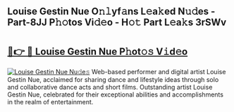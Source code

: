 ## Louise Gestin Nue O𝚗𝚕yf𝚊ns L𝚎a𝚔ed N𝚞𝚍es - Part-8JJ P𝚑𝚘tos Vi𝚍𝚎o - H𝚘𝚝 Part L𝚎a𝚔s 3rSWv

# <h2><a href="http://kf9zea.oniu.top/?m=Louise+Gestin+Nue">🔗👉 🔴 Louise Gestin Nue P𝚑ot𝚘𝚜 V𝚒d𝚎o</a></h2>

[![Louise Gestin Nue Nu𝚍e𝚜](https://i.imgur.com/0qMVB7G.gif)](http://kf9zea.oniu.top/?m=Louise+Gestin+Nue)
Web-based performer and digital artist Louise Gestin Nue, acclaimed for sharing dance and lifestyle ideas through solo and collaborative dance acts and short films. Outstanding artist Louise Gestin Nue, celebrated for their exceptional abilities and accomplishments in the realm of entertainment.  
